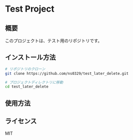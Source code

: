 # Test Project

## 概要
このプロジェクトは、テスト用のリポジトリです。

## インストール方法

```bash
# リポジトリのクローン
git clone https://github.com/ns0329/test_later_delete.git

# プロジェクトディレクトリに移動
cd test_later_delete
```

## 使用方法

## ライセンス
MIT
